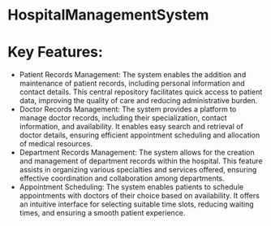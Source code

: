 # HospitalManagementSystem

# Key Features:
* Patient Records Management: The system enables the addition and maintenance 
of patient records, including personal information and contact details. This central 
repository facilitates quick access to patient data, improving the quality of care and 
reducing administrative burden.
* Doctor Records Management: The system provides a platform to manage doctor 
records, including their specialization, contact information, and availability. It 
enables easy search and retrieval of doctor details, ensuring efficient appointment 
scheduling and allocation of medical resources.
* Department Records Management: The system allows for the creation and 
management of department records within the hospital. This feature assists in 
organizing various specialties and services offered, ensuring effective coordination 
and collaboration among departments.
* Appointment Scheduling: The system enables patients to schedule appointments 
with doctors of their choice based on availability. It offers an intuitive interface for 
selecting suitable time slots, reducing waiting times, and ensuring a smooth patient 
experience.
